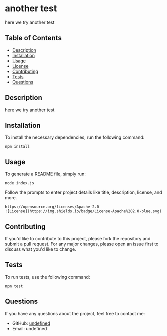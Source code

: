 # another test

here we try another test

## Table of Contents
- [Description](#description)
- [Installation](#installation)
- [Usage](#usage)
- [License](#license)
- [Contributing](#contributing)
- [Tests](#tests)
- [Questions](#questions)

## Description
here we try another test

## Installation
To install the necessary dependencies, run the following command:

```
npm install
```

## Usage
To generate a README file, simply run:

```
node index.js
```

Follow the prompts to enter project details like title, description, license, and more.

  
    https://opensource.org/licenses/Apache-2.0
    ![License](https://img.shields.io/badge/License-Apache%202.0-blue.svg)

## Contributing
If you'd like to contribute to this project, please fork the repository and submit a pull request. For any major changes, please open an issue first to discuss what you'd like to change.

## Tests
To run tests, use the following command:

```
npm test
```

## Questions
If you have any questions about the project, feel free to contact me:

- GitHub: [undefined](https://github.com/undefined)
- Email: undefined
